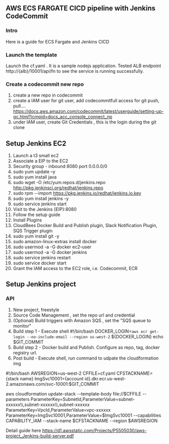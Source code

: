## AWS ECS FARGATE CICD pipeline  with Jenkins CodeCommit

### Intro
Here is a guide for ECS Fargate and Jenkins CICD

### Launch the template
Launch the cf.yaml . It is a sample nodejs application. Tested ALB endpoint http://{alb}/10001/api/fn to see the service is running successfully.

### Create a codecommit new repo
1. create a new repo in codecommit
2. create a IAM user for git user, add codecommitfull access for git push, pull....  https://docs.aws.amazon.com/codecommit/latest/userguide/setting-up-gc.html?icmpid=docs_acc_console_connect_np
3. under IAM user, create Git Credentials , this is the login during the git clone

## Setup Jenkins EC2
1. Launch a t3 small ec2
2. Associate a EIP to the EC2
3. Security group - inbound 8080 port 0.0.0.0/0
4. sudo yum update –y
5. sudo yum install java
6. sudo wget -O /etc/yum.repos.d/jenkins.repo http://pkg.jenkinsci.org/redhat/jenkins.repo
7.  sudo rpm --import https://pkg.jenkins.io/redhat/jenkins.io.key
8. sudo yum install jenkins -y
9. sudo service jenkins start
10. Visit to the Jenkins {EIP}:8080
11. Follow the setup guide
12. Install Plugins
13. CloudBees Docker Build and Publish plugin, Slack Notification Plugin, SQS Trigger plugin
14. sudo yum install git -y
15. sudo amazon-linux-extras install docker
16. sudo usermod -a -G docker ec2-user
17. sudo usermod -a -G docker jenkins
18. sudo service jenkins restart
19. sudo service docker start
20. Grant the IAM access to the EC2 role, i.e. Codecommit, ECR

## Setup Jenkins project
### API
1. New project, freestyle
2. Source Code Management , set the repo url and credential
3. (Optional) Build triggers with Amazon SQS , set the "SQS queue to monitor"
4. Build step 1 - Execute shell
#!/bin/bash
DOCKER_LOGIN=`aws ecr get-login --no-include-email --region us-west-2`
${DOCKER_LOGIN}
echo $GIT_COMMIT
5. Build step 2 - Docker build and Publish. Configure as repo, tag, docker registry url.
6. Post build - Execute shell, run command to udpate the cloudformation img

#!/bin/bash
AWSREGION=us-west-2
CFFILE=cf.yaml
CFSTACKNAME={stack name}
ImgSvc10001={account id}.dkr.ecr.us-west-2.amazonaws.com/svc-10001:$GIT_COMMIT

aws cloudformation update-stack --template-body file://$CFFILE  --parameters ParameterKey=SubnetId,ParameterValue=subnet-xxxxxx\\,subnet-xxxxxx\\,subnet-xxxxxx ParameterKey=VpcId,ParameterValue=vpc-xxxxxx	 ParameterKey=ImgSvc10001,ParameterValue=$ImgSvc10001  --capabilities CAPABILITY_IAM --stack-name $CFSTACKNAME --region $AWSREGION

Detail guide here
https://d1.awsstatic.com/Projects/P5505030/aws-project_Jenkins-build-server.pdf
